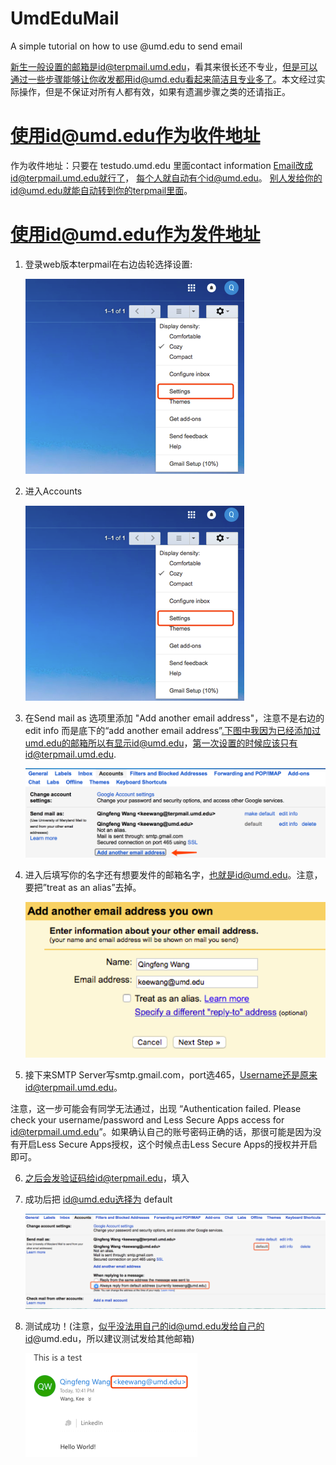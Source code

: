 # UmdEduMail
A simple tutorial on how to use @umd.edu to send email

新生一般设置的邮箱是id@terpmail.umd.edu，看其来很长还不专业，但是可以通过一些步骤能够让你收发都用id@umd.edu看起来简洁且专业多了。本文经过实际操作，但是不保证对所有人都有效，如果有遗漏步骤之类的还请指正。

# 使用id@umd.edu作为收件地址

作为收件地址：只要在 testudo.umd.edu 里面contact information Email改成id@terpmail.umd.edu就行了， 每个人就自动有个id@umd.edu。 别人发给你的id@umd.edu就能自动转到你的terpmail里面。


# 使用id@umd.edu作为发件地址

1. 登录web版本terpmail在右边齿轮选择设置:

    ![Image1 of Tutorial](https://github.com/Kee-Wang/UmdEduMail/blob/master/iamges/1.png)


2. 进入Accounts

    ![Image1 of Tutorial](https://github.com/Kee-Wang/UmdEduMail/blob/master/iamges/1.png)
    
    
3. 在Send mail as 选项里添加 "Add another email address"，注意不是右边的edit info 而是底下的“add another email address”.下图中我因为已经添加过umd.edu的邮箱所以有显示id@umd.edu，第一次设置的时候应该只有id@terpmail.umd.edu.

    ![Image3 of Tutorial](https://github.com/Kee-Wang/UmdEduMail/blob/master/iamges/3.png)
  
  
4. 进入后填写你的名字还有想要发件的邮箱名字，也就是id@umd.edu。注意，要把”treat as an alias”去掉。

    ![Image3 of Tutorial](https://github.com/Kee-Wang/UmdEduMail/blob/master/iamges/4.png)
  
  
  
5. 接下来SMTP Server写smtp.gmail.com，port选465，Username还是原来id@terpmail.umd.edu。

注意，这一步可能会有同学无法通过，出现 “Authentication failed. Please check your username/password and Less Secure Apps access for id@terpmail.umd.edu”。如果确认自己的账号密码正确的话，那很可能是因为没有开启Less Secure Apps授权，这个时候点击Less Secure Apps的授权并开启即可。


6. 之后会发验证码给id@terpmail.edu，填入


7. 成功后把 id@umd.edu选择为 default 

    ![Image3 of Tutorial](https://github.com/Kee-Wang/UmdEduMail/blob/master/iamges/5.png)
  
8. 测试成功！(注意，似乎没法用自己的id@umd.edu发给自己的id@umd.edu，所以建议测试发给其他邮箱)

    ![Image3 of Tutorial](https://github.com/Kee-Wang/UmdEduMail/blob/master/iamges/6.png)
  




